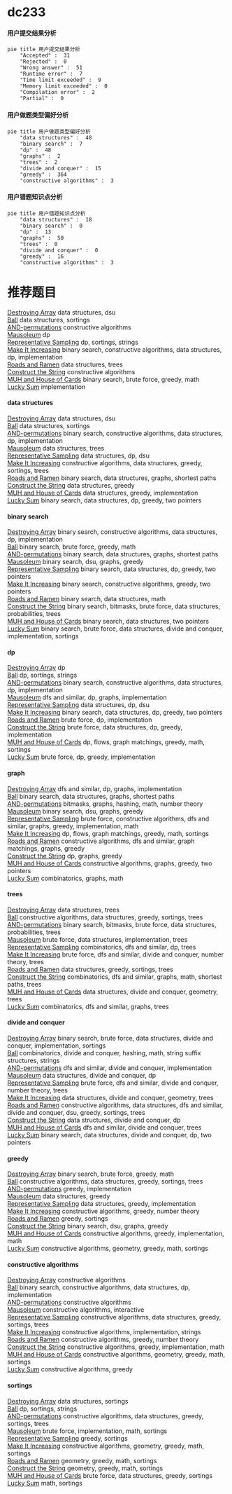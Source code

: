 # dc233
<!-- tabs:start -->
#### **用户提交结果分析**

```mermaid
pie title 用户提交结果分析
    "Accepted" :  31
    "Rejected" :  0
    "Wrong answer" :  51
    "Runtime error" :  7
    "Time limit exceeded" :  9
    "Memory limit exceeded" :  0
    "Compilation error" :  2
    "Partial" :  0
```
#### **用户做题类型偏好分析**

```mermaid
pie title 用户做题类型偏好分析
    "data structures" :  48
    "binary search" :  7
    "dp" :  48
    "graphs" :  2
    "trees" :  2
    "divide and conquer" :  15
    "greedy" :  364
    "constructive algorithms" :  3
```
#### **用户错题知识点分析**

```mermaid
pie title 用户错题知识点分析
    "data structures" :  18
    "binary search" :  0
    "dp" :  13
    "graphs" :  50
    "trees" :  0
    "divide and conquer" :  0
    "greedy" :  16
    "constructive algorithms" :  3
```
<!-- tabs:end -->
# 推荐题目
[Destroying Array](http://codeforces.com/problemset/problem/722/C)		data structures,
                        dsu		  
[Ball](http://codeforces.com/problemset/problem/12/D)		data structures,
                        sortings		  
[AND-permutations](http://codeforces.com/problemset/problem/909/F)		constructive algorithms		  
[Mausoleum](http://codeforces.com/problemset/problem/567/F)		dp		  
[Representative Sampling](http://codeforces.com/problemset/problem/178/F2)		dp,
                        sortings,
                        strings		  
[Make It Increasing](http://codeforces.com/problemset/problem/1437/E)		binary search,
                        constructive algorithms,
                        data structures,
                        dp,
                        implementation		  
[Roads and Ramen](https://codeforces.com/contest/1434/problem/D)		data structures,
                        trees		  
[Construct the String](http://codeforces.com/problemset/problem/1335/B)		constructive algorithms		  
[MUH and House of Cards](http://codeforces.com/problemset/problem/471/C)		binary search,
                        brute force,
                        greedy,
                        math		  
[Lucky Sum](https://codeforces.com/contest/122/problem/C)		implementation		  
<!-- tabs:start -->
#### **data structures**
[Destroying Array](http://codeforces.com/problemset/problem/722/C)		data structures,
                        dsu		  
[Ball](http://codeforces.com/problemset/problem/12/D)		data structures,
                        sortings		  
[AND-permutations](http://codeforces.com/problemset/problem/1437/E)		binary search,
                        constructive algorithms,
                        data structures,
                        dp,
                        implementation		  
[Mausoleum](https://codeforces.com/contest/1434/problem/D)		data structures,
                        trees		  
[Representative Sampling](http://codeforces.com/problemset/problem/500/E)		data structures,
                        dp,
                        dsu		  
[Make It Increasing](https://codeforces.com/contest/504/problem/A)		constructive algorithms,
                        data structures,
                        greedy,
                        sortings,
                        trees		  
[Roads and Ramen](http://codeforces.com/problemset/problem/229/B)		binary search,
                        data structures,
                        graphs,
                        shortest paths		  
[Construct the String](http://codeforces.com/problemset/problem/436/E)		data structures,
                        greedy		  
[MUH and House of Cards](https://codeforces.com/contest/1434/problem/B)		data structures,
                        greedy,
                        implementation		  
[Lucky Sum](http://codeforces.com/problemset/problem/1492/C)		binary search,
                        data structures,
                        dp,
                        greedy,
                        two pointers		  
#### **binary search**
[Destroying Array](http://codeforces.com/problemset/problem/1437/E)		binary search,
                        constructive algorithms,
                        data structures,
                        dp,
                        implementation		  
[Ball](http://codeforces.com/problemset/problem/471/C)		binary search,
                        brute force,
                        greedy,
                        math		  
[AND-permutations](http://codeforces.com/problemset/problem/229/B)		binary search,
                        data structures,
                        graphs,
                        shortest paths		  
[Mausoleum](http://codeforces.com/problemset/problem/1108/F)		binary search,
                        dsu,
                        graphs,
                        greedy		  
[Representative Sampling](http://codeforces.com/problemset/problem/1492/C)		binary search,
                        data structures,
                        dp,
                        greedy,
                        two pointers		  
[Make It Increasing](http://codeforces.com/problemset/problem/1463/D)		binary search,
                        constructive algorithms,
                        greedy,
                        two pointers		  
[Roads and Ramen](http://codeforces.com/problemset/problem/1490/G)		binary search,
                        data structures,
                        math		  
[Construct the String](http://codeforces.com/problemset/problem/1479/D)		binary search,
                        bitmasks,
                        brute force,
                        data structures,
                        probabilities,
                        trees		  
[MUH and House of Cards](http://codeforces.com/problemset/problem/1436/E)		binary search,
                        data structures,
                        two pointers		  
[Lucky Sum](http://codeforces.com/problemset/problem/1461/D)		binary search,
                        brute force,
                        data structures,
                        divide and conquer,
                        implementation,
                        sortings		  
#### **dp**
[Destroying Array](http://codeforces.com/problemset/problem/567/F)		dp		  
[Ball](http://codeforces.com/problemset/problem/178/F2)		dp,
                        sortings,
                        strings		  
[AND-permutations](http://codeforces.com/problemset/problem/1437/E)		binary search,
                        constructive algorithms,
                        data structures,
                        dp,
                        implementation		  
[Mausoleum](http://codeforces.com/problemset/problem/463/D)		dfs and similar,
                        dp,
                        graphs,
                        implementation		  
[Representative Sampling](http://codeforces.com/problemset/problem/500/E)		data structures,
                        dp,
                        dsu		  
[Make It Increasing](http://codeforces.com/problemset/problem/1492/C)		binary search,
                        data structures,
                        dp,
                        greedy,
                        two pointers		  
[Roads and Ramen](https://codeforces.com/contest/1457/problem/C)		brute force,
                        dp,
                        implementation		  
[Construct the String](http://codeforces.com/problemset/problem/1491/C)		brute force,
                        data structures,
                        dp,
                        greedy,
                        implementation		  
[MUH and House of Cards](http://codeforces.com/problemset/problem/1437/C)		dp,
                        flows,
                        graph matchings,
                        greedy,
                        math,
                        sortings		  
[Lucky Sum](http://codeforces.com/problemset/problem/1499/B)		brute force,
                        dp,
                        greedy,
                        implementation		  
#### **graph**
[Destroying Array](http://codeforces.com/problemset/problem/463/D)		dfs and similar,
                        dp,
                        graphs,
                        implementation		  
[Ball](http://codeforces.com/problemset/problem/229/B)		binary search,
                        data structures,
                        graphs,
                        shortest paths		  
[AND-permutations](http://codeforces.com/problemset/problem/1470/B)		bitmasks,
                        graphs,
                        hashing,
                        math,
                        number theory		  
[Mausoleum](http://codeforces.com/problemset/problem/1108/F)		binary search,
                        dsu,
                        graphs,
                        greedy		  
[Representative Sampling](http://codeforces.com/problemset/problem/1487/C)		brute force,
                        constructive algorithms,
                        dfs and similar,
                        graphs,
                        greedy,
                        implementation,
                        math		  
[Make It Increasing](http://codeforces.com/problemset/problem/1437/C)		dp,
                        flows,
                        graph matchings,
                        greedy,
                        math,
                        sortings		  
[Roads and Ramen](http://codeforces.com/problemset/problem/1470/D)		constructive algorithms,
                        dfs and similar,
                        graph matchings,
                        graphs,
                        greedy		  
[Construct the String](http://codeforces.com/problemset/problem/1476/C)		dp,
                        graphs,
                        greedy		  
[MUH and House of Cards](http://codeforces.com/problemset/problem/1304/D)		constructive algorithms,
                        graphs,
                        greedy,
                        two pointers		  
[Lucky Sum](http://codeforces.com/problemset/problem/1475/C)		combinatorics,
                        graphs,
                        math		  
#### **trees**
[Destroying Array](https://codeforces.com/contest/1434/problem/D)		data structures,
                        trees		  
[Ball](https://codeforces.com/contest/504/problem/A)		constructive algorithms,
                        data structures,
                        greedy,
                        sortings,
                        trees		  
[AND-permutations](http://codeforces.com/problemset/problem/1479/D)		binary search,
                        bitmasks,
                        brute force,
                        data structures,
                        probabilities,
                        trees		  
[Mausoleum](http://codeforces.com/problemset/problem/1511/C)		brute force,
                        data structures,
                        implementation,
                        trees		  
[Representative Sampling](http://codeforces.com/problemset/problem/1499/F)		combinatorics,
                        dfs and similar,
                        dp,
                        trees		  
[Make It Increasing](http://codeforces.com/problemset/problem/1491/E)		brute force,
                        dfs and similar,
                        divide and conquer,
                        number theory,
                        trees		  
[Roads and Ramen](http://codeforces.com/problemset/problem/1466/D)		data structures,
                        greedy,
                        sortings,
                        trees		  
[Construct the String](http://codeforces.com/problemset/problem/1495/D)		combinatorics,
                        dfs and similar,
                        graphs,
                        math,
                        shortest paths,
                        trees		  
[MUH and House of Cards](http://codeforces.com/problemset/problem/1303/G)		data structures,
                        divide and conquer,
                        geometry,
                        trees		  
[Lucky Sum](http://codeforces.com/problemset/problem/1454/E)		combinatorics,
                        dfs and similar,
                        graphs,
                        trees		  
#### **divide and conquer**
[Destroying Array](http://codeforces.com/problemset/problem/1461/D)		binary search,
                        brute force,
                        data structures,
                        divide and conquer,
                        implementation,
                        sortings		  
[Ball](http://codeforces.com/problemset/problem/1466/G)		combinatorics,
                        divide and conquer,
                        hashing,
                        math,
                        string suffix structures,
                        strings		  
[AND-permutations](http://codeforces.com/problemset/problem/1490/D)		dfs and similar,
                        divide and conquer,
                        implementation		  
[Mausoleum](https://codeforces.com/contest/1483/problem/C)		data structures,
                        divide and conquer,
                        dp		  
[Representative Sampling](http://codeforces.com/problemset/problem/1491/E)		brute force,
                        dfs and similar,
                        divide and conquer,
                        number theory,
                        trees		  
[Make It Increasing](http://codeforces.com/problemset/problem/1303/G)		data structures,
                        divide and conquer,
                        geometry,
                        trees		  
[Roads and Ramen](http://codeforces.com/problemset/problem/1494/D)		constructive algorithms,
                        data structures,
                        dfs and similar,
                        divide and conquer,
                        dsu,
                        greedy,
                        sortings,
                        trees		  
[Construct the String](http://codeforces.com/problemset/problem/1482/E)		data structures,
                        divide and conquer,
                        dp		  
[MUH and House of Cards](http://codeforces.com/problemset/problem/566/C)		dfs and similar,
                        divide and conquer,
                        trees		  
[Lucky Sum](http://codeforces.com/problemset/problem/1428/F)		binary search,
                        data structures,
                        divide and conquer,
                        dp,
                        two pointers		  
#### **greedy**
[Destroying Array](http://codeforces.com/problemset/problem/471/C)		binary search,
                        brute force,
                        greedy,
                        math		  
[Ball](https://codeforces.com/contest/504/problem/A)		constructive algorithms,
                        data structures,
                        greedy,
                        sortings,
                        trees		  
[AND-permutations](http://codeforces.com/problemset/problem/1097/C)		greedy,
                        implementation		  
[Mausoleum](http://codeforces.com/problemset/problem/436/E)		data structures,
                        greedy		  
[Representative Sampling](https://codeforces.com/contest/1434/problem/B)		data structures,
                        greedy,
                        implementation		  
[Make It Increasing](http://codeforces.com/problemset/problem/1396/A)		constructive algorithms,
                        greedy,
                        number theory		  
[Roads and Ramen](http://codeforces.com/problemset/problem/785/B)		greedy,
                        sortings		  
[Construct the String](http://codeforces.com/problemset/problem/1108/F)		binary search,
                        dsu,
                        graphs,
                        greedy		  
[MUH and House of Cards](http://codeforces.com/problemset/problem/1004/B)		constructive algorithms,
                        greedy,
                        implementation,
                        math		  
[Lucky Sum](http://codeforces.com/problemset/problem/1477/C)		constructive algorithms,
                        geometry,
                        greedy,
                        math,
                        sortings		  
#### **constructive algorithms**
[Destroying Array](http://codeforces.com/problemset/problem/909/F)		constructive algorithms		  
[Ball](http://codeforces.com/problemset/problem/1437/E)		binary search,
                        constructive algorithms,
                        data structures,
                        dp,
                        implementation		  
[AND-permutations](http://codeforces.com/problemset/problem/1335/B)		constructive algorithms		  
[Mausoleum](http://codeforces.com/problemset/problem/1336/D)		constructive algorithms,
                        interactive		  
[Representative Sampling](https://codeforces.com/contest/504/problem/A)		constructive algorithms,
                        data structures,
                        greedy,
                        sortings,
                        trees		  
[Make It Increasing](http://codeforces.com/problemset/problem/940/C)		constructive algorithms,
                        implementation,
                        strings		  
[Roads and Ramen](http://codeforces.com/problemset/problem/1396/A)		constructive algorithms,
                        greedy,
                        number theory		  
[Construct the String](http://codeforces.com/problemset/problem/1004/B)		constructive algorithms,
                        greedy,
                        implementation,
                        math		  
[MUH and House of Cards](http://codeforces.com/problemset/problem/1477/C)		constructive algorithms,
                        geometry,
                        greedy,
                        math,
                        sortings		  
[Lucky Sum](http://codeforces.com/problemset/problem/1493/A)		constructive algorithms,
                        greedy		  
#### **sortings**
[Destroying Array](http://codeforces.com/problemset/problem/12/D)		data structures,
                        sortings		  
[Ball](http://codeforces.com/problemset/problem/178/F2)		dp,
                        sortings,
                        strings		  
[AND-permutations](https://codeforces.com/contest/504/problem/A)		constructive algorithms,
                        data structures,
                        greedy,
                        sortings,
                        trees		  
[Mausoleum](http://codeforces.com/problemset/problem/1012/A)		brute force,
                        implementation,
                        math,
                        sortings		  
[Representative Sampling](http://codeforces.com/problemset/problem/785/B)		greedy,
                        sortings		  
[Make It Increasing](http://codeforces.com/problemset/problem/1477/C)		constructive algorithms,
                        geometry,
                        greedy,
                        math,
                        sortings		  
[Roads and Ramen](https://codeforces.com/contest/1496/problem/C)		geometry,
                        greedy,
                        math,
                        sortings		  
[Construct the String](http://codeforces.com/problemset/problem/1495/A)		geometry,
                        greedy,
                        math,
                        sortings		  
[MUH and House of Cards](http://codeforces.com/problemset/problem/1497/A)		brute force,
                        data structures,
                        greedy,
                        sortings		  
[Lucky Sum](http://codeforces.com/problemset/problem/1427/A)		math,
                        sortings		  
<!-- tabs:end -->
